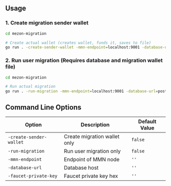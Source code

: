 ## Usage

### 1. Create migration sender wallet

```bash
cd mezon-migration

# Create actual wallet (creates wallet, funds it, saves to file)
go run . -create-sender-wallet -mmn-endpoint=localhost:9001 -database-url=postgres://mezon:m3z0n@localhost:5432/mezon?sslmode=disable -faucet-private-key=302e020100300506032b6570042204208e92cf392cef0388e9855e3375c608b5eb0a71f074827c3d8368fac7d73c30ee
```

### 2. Run user migration (Requires database and migration wallet file)

```bash
cd mezon-migration

# Run actual migration
go run . -run-migration -mmn-endpoint=localhost:9001 -database-url=postgres://mezon:m3z0n@localhost:5432/mezon?sslmode=disable
```

## Command Line Options

| Option                  | Description                                 | Default Value |
| ------------------------| ------------------------------------------- | ------------- |
| `-create-sender-wallet` | Create migration wallet only                | `false`       |
| `-run-migration`        | Run user migration only                     | `false`       |
| `-mmn-endpoint`         | Endpoint of MMN node                        | `''`          |
| `-database-url`         | Database host                               | `''`          |
| `-faucet-private-key`   | Faucet private key hex                      | `''`          |